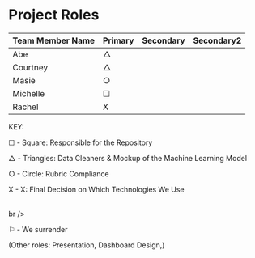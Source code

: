 # Project Roles

| Team Member Name | Primary | Secondary | Secondary2 |
|------------------|---------|-----------|------------|
| Abe | &#9651; ||
| Courtney | &#9651; ||
| Masie | &#9675; ||
| Michelle | &#9744; ||
| Rachel | X ||


KEY:


  &#9744; - Square: Responsible for the Repository

  &#9651; - Triangles: Data Cleaners & Mockup of the Machine Learning Model

  &#9675; - Circle:  Rubric Compliance

  X - X: Final Decision on Which Technologies We Use

<br />br />

&#9872; - We surrender

(Other roles: Presentation, Dashboard Design,)



